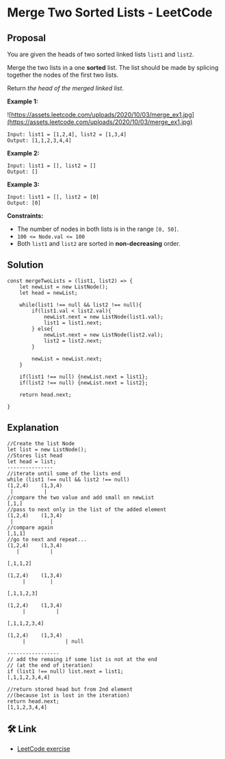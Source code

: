 # Merge Two Sorted Lists - LeetCode
## Proposal
You are given the heads of two sorted linked lists `list1` and `list2`.

Merge the two lists in a one **sorted** list. The list should be made by splicing together the nodes of the first two lists.

Return *the head of the merged linked list*.

**Example 1:**

![https://assets.leetcode.com/uploads/2020/10/03/merge_ex1.jpg](https://assets.leetcode.com/uploads/2020/10/03/merge_ex1.jpg)

```
Input: list1 = [1,2,4], list2 = [1,3,4]
Output: [1,1,2,3,4,4]

```

**Example 2:**

```
Input: list1 = [], list2 = []
Output: []

```

**Example 3:**

```
Input: list1 = [], list2 = [0]
Output: [0]

```

**Constraints:**

- The number of nodes in both lists is in the range `[0, 50]`.
- `100 <= Node.val <= 100`
- Both `list1` and `list2` are sorted in **non-decreasing** order.

## Solution 
```tsx
const mergeTwoLists = (list1, list2) => {
    let newList = new ListNode();
    let head = newList;
    
    while(list1 !== null && list2 !== null){
        if(list1.val < list2.val){
            newList.next = new ListNode(list1.val);
            list1 = list1.next;
        } else{
            newList.next = new ListNode(list2.val);
            list2 = list2.next;
        }
        
        newList = newList.next;
    }
    
    if(list1 !== null) {newList.next = list1};
    if(list2 !== null) {newList.next = list2};
    
    return head.next;

}
```

## Explanation
```tsx
//Create the list Node
let list = new ListNode();
//Stores list head
let head = list;
---------------
//iterate until some of the lists end
while (list1 !== null && list2 !== null)
(1,2,4)    (1,3,4)
 |          |  
//compare the two value and add small on newList
[,1,]
//pass to next only in the list of the added element
(1,2,4)    (1,3,4)
 |            |  
//compare again
[,1,1]
//go to next and repeat...
(1,2,4)    (1,3,4)
   |          |  

[,1,1,2]

(1,2,4)    (1,3,4)
     |        |  

[,1,1,2,3]

(1,2,4)    (1,3,4)
     |          |  

[,1,1,2,3,4]

(1,2,4)    (1,3,4)
     |             | null

-----------------
// add the remaing if some list is not at the end
// (at the end of iteration)
if (list1 !== null) list.next = list1;
[,1,1,2,3,4,4]

//return stored head but from 2nd element
//(because 1st is lost in the iteration)
return head.next;
[1,1,2,3,4,4]
```

## 🛠 Link
- [LeetCode exercise](https://leetcode.com/problems/merge-two-sorted-lists/)
